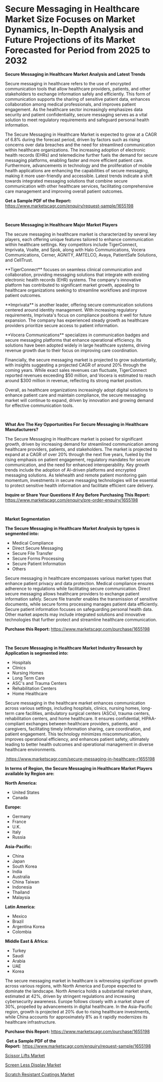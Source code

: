 <p><h1>Secure Messaging in Healthcare Market Size Focuses on Market Dynamics, In-Depth Analysis and Future Projections of its Market Forecasted for Period from 2025 to 2032</h1></p><p><strong>Secure Messaging in Healthcare Market Analysis and Latest Trends</strong></p>
<p><p>Secure messaging in healthcare refers to the use of encrypted communication tools that allow healthcare providers, patients, and other stakeholders to exchange information safely and efficiently. This form of communication supports the sharing of sensitive patient data, enhances collaboration among medical professionals, and improves patient engagement. As the healthcare sector increasingly emphasizes data security and patient confidentiality, secure messaging serves as a vital solution to meet regulatory requirements and safeguard personal health information.</p><p>The Secure Messaging in Healthcare Market is expected to grow at a CAGR of 6.8% during the forecast period, driven by factors such as rising concerns over data breaches and the need for streamlined communication within healthcare organizations. The increasing adoption of electronic health records (EHRs) and telemedicine further fuels the demand for secure messaging platforms, enabling faster and more efficient patient care. Furthermore, advancements in technology and the proliferation of mobile health applications are enhancing the capabilities of secure messaging, making it more user-friendly and accessible. Latest trends indicate a shift towards integrated messaging solutions that combine secure communication with other healthcare services, facilitating comprehensive care management and improving overall patient outcomes.</p></p>
<p><strong>Get a Sample PDF of the Report:&nbsp;</strong> <a href="https://www.marketscagr.com/enquiry/request-sample/1655198?utm_campaign=1848&utm_medium=2&utm_source=Github&utm_content=ia&utm_term=07032025&utm_id=secure-messaging-in-healthcare">https://www.marketscagr.com/enquiry/request-sample/1655198</a></p>
<p>&nbsp;</p>
<p><strong>Secure Messaging in Healthcare Major Market Players</strong></p>
<p><p>The secure messaging in healthcare market is characterized by several key players, each offering unique features tailored to enhance communication within healthcare settings. Key competitors include TigerConnect, Imprivata, Voalte, and Spok, along with Halo Communications, Vocera Communications, Cerner, AGNITY, AMTELCO, Avaya, PatientSafe Solutions, and CellTrust.</p><p>**TigerConnect** focuses on seamless clinical communication and collaboration, providing messaging solutions that integrate with existing electronic health records (EHR) systems. The company's innovative platform has contributed to significant market growth, appealing to healthcare organizations seeking to streamline workflows and improve patient outcomes. </p><p>**Imprivata** is another leader, offering secure communication solutions centered around identity management. With increasing regulatory requirements, Imprivata's focus on compliance positions it well for future expansion. The company has experienced steady growth as healthcare providers prioritize secure access to patient information.</p><p>**Vocera Communications** specializes in communication badges and secure messaging platforms that enhance operational efficiency. Its solutions have been adopted widely in large healthcare systems, driving revenue growth due to their focus on improving care coordination.</p><p>Financially, the secure messaging market is projected to grow substantially, with insights suggesting a projected CAGR of around 20% through the coming years. While exact sales revenues can fluctuate, TigerConnect reported revenues exceeding $50 million, and Vocera is estimated to reach around $300 million in revenue, reflecting its strong market position.</p><p>Overall, as healthcare organizations increasingly adopt digital solutions to enhance patient care and maintain compliance, the secure messaging market will continue to expand, driven by innovation and growing demand for effective communication tools.</p></p>
<p>&nbsp;</p>
<p><strong>What Are The Key Opportunities For Secure Messaging in Healthcare Manufacturers?</strong></p>
<p><p>The Secure Messaging in Healthcare market is poised for significant growth, driven by increasing demand for streamlined communication among healthcare providers, patients, and stakeholders. The market is projected to expand at a CAGR of over 20% through the next five years, fueled by the rising emphasis on patient engagement, regulatory mandates for secure communication, and the need for enhanced interoperability. Key growth trends include the adoption of AI-driven platforms and encrypted messaging solutions. As telehealth and remote patient monitoring gain momentum, investments in secure messaging technologies will be essential to protect sensitive health information and facilitate efficient care delivery.</p></p>
<p><strong>Inquire or Share Your Questions If Any Before Purchasing This Report:</strong> <a href="https://www.marketscagr.com/enquiry/pre-order-enquiry/1655198?utm_campaign=1848&utm_medium=2&utm_source=Github&utm_content=ia&utm_term=07032025&utm_id=secure-messaging-in-healthcare">https://www.marketscagr.com/enquiry/pre-order-enquiry/1655198</a></p>
<p>&nbsp;</p>
<p><strong>Market Segmentation</strong></p>
<p><strong>The Secure Messaging in Healthcare Market Analysis by types is segmented into:</strong></p>
<p><ul><li>Medical Compliance</li><li>Direct Secure Messaging</li><li>Secure File Transfer</li><li>Secure Forms Processing</li><li>Secure Patient Information</li><li>Others</li></ul></p>
<p><p>Secure messaging in healthcare encompasses various market types that enhance patient privacy and data protection. Medical compliance ensures adherence to regulations while facilitating secure communication. Direct secure messaging allows healthcare providers to exchange patient information safely. Secure file transfer enables the transmission of sensitive documents, while secure forms processing manages patient data efficiently. Secure patient information focuses on safeguarding personal health data. Other market aspects may include integrated solutions and innovative technologies that further protect and streamline healthcare communication.</p></p>
<p><strong>Purchase this Report:&nbsp;</strong><a href="https://www.marketscagr.com/purchase/1655198?utm_campaign=1848&utm_medium=2&utm_source=Github&utm_content=ia&utm_term=07032025&utm_id=secure-messaging-in-healthcare">https://www.marketscagr.com/purchase/1655198</a></p>
<p>&nbsp;</p>
<p><strong>The Secure Messaging in Healthcare Market Industry Research by Application is segmented into:</strong></p>
<p><ul><li>Hospitals</li><li>Clinics</li><li>Nursing Homes</li><li>Long Term Care</li><li>ASC's and Trauma Centers</li><li>Rehabilitation Centers</li><li>Home Healthcare</li></ul></p>
<p><p>Secure messaging in the healthcare market enhances communication across various settings, including hospitals, clinics, nursing homes, long-term care facilities, ambulatory surgical centers (ASCs), trauma centers, rehabilitation centers, and home healthcare. It ensures confidential, HIPAA-compliant exchanges between healthcare providers, patients, and caregivers, facilitating timely information sharing, care coordination, and patient engagement. This technology minimizes miscommunication, improves operational efficiency, and enhances patient safety, ultimately leading to better health outcomes and operational management in diverse healthcare environments.</p></p>
<p><a href="https://www.marketscagr.com/secure-messaging-in-healthcare-r1655198?utm_campaign=1848&utm_medium=2&utm_source=Github&utm_content=ia&utm_term=07032025&utm_id=secure-messaging-in-healthcare">&nbsp;https://www.marketscagr.com/secure-messaging-in-healthcare-r1655198</a></p>
<p><strong>In terms of Region, the Secure Messaging in Healthcare Market Players available by Region are:</strong></p>
<p>
    <p> <strong> North America: </strong>
        <ul>
            <li>United States</li>
            <li>Canada</li>
        </ul>
        </p> 
    <p> <strong> Europe: </strong>
        <ul>
            <li>Germany</li>
            <li>France</li>
            <li>U.K.</li>
            <li>Italy</li>
            <li>Russia</li>
        </ul>
        </p> 
    <p> <strong> Asia-Pacific: </strong>
        <ul>
            <li>China</li>
            <li>Japan</li>
            <li>South Korea</li>
            <li>India</li>
            <li>Australia</li>
            <li>China Taiwan</li>
            <li>Indonesia</li>
            <li>Thailand</li>
            <li>Malaysia</li>
        </ul>
        </p> 
    <p> <strong> Latin America: </strong>
        <ul>
            <li>Mexico</li>
            <li>Brazil</li>
            <li>Argentina Korea</li>
            <li>Colombia</li>
        </ul>
        </p> 
    <p> <strong> Middle East & Africa: </strong>
        <ul>
            <li>Turkey</li>
            <li>Saudi</li>
            <li>Arabia</li>
            <li>UAE</li>
            <li>Korea</li>
        </ul>
    </p>
    </p>
<p><p>The secure messaging market in healthcare is witnessing significant growth across various regions, with North America and Europe expected to dominate the landscape. North America holds a substantial market share, estimated at 42%, driven by stringent regulations and increasing cybersecurity awareness. Europe follows closely with a market share of 30%, propelled by advancements in digital healthcare. In the Asia-Pacific region, growth is projected at 20% due to rising healthcare investments, while China accounts for approximately 8% as it rapidly modernizes its healthcare infrastructure.</p></p>
<p><strong>Purchase this Report: </strong><a href="https://www.marketscagr.com/purchase/1655198?utm_campaign=1848&utm_medium=2&utm_source=Github&utm_content=ia&utm_term=07032025&utm_id=secure-messaging-in-healthcare">https://www.marketscagr.com/purchase/1655198</a></p>
<p>&nbsp;<strong>Get a Sample PDF of the Report:&nbsp;&nbsp;</strong><a href="https://www.marketscagr.com/enquiry/request-sample/1655198?utm_campaign=1848&utm_medium=2&utm_source=Github&utm_content=ia&utm_term=07032025&utm_id=secure-messaging-in-healthcare">https://www.marketscagr.com/enquiry/request-sample/1655198</a></p>
<p><strong></strong></p>
<p><p><a href="https://github.com/goreabeeran/Market-Research-Report-List-1/blob/main/scissor-lifts-market.md?utm_campaign=1848&utm_medium=2&utm_source=Github&utm_content=ia&utm_term=07032025&utm_id=secure-messaging-in-healthcare">Scissor Lifts Market</a></p><p><a href="https://github.com/WillieWoodard/Market-Research-Report-List-7/blob/main/screen-less-display-market.md?utm_campaign=1848&utm_medium=2&utm_source=Github&utm_content=ia&utm_term=07032025&utm_id=secure-messaging-in-healthcare">Screen Less Display Market</a></p><p><a href="https://github.com/prumrupear/Market-Research-Report-List-1/blob/main/scratch-resistant-coatings-market.md?utm_campaign=1848&utm_medium=2&utm_source=Github&utm_content=ia&utm_term=07032025&utm_id=secure-messaging-in-healthcare">Scratch Resistant Coatings Market</a></p></p>